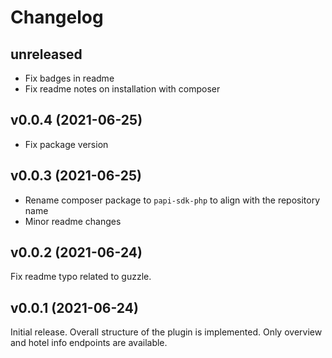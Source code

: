 # Changelog

## unreleased

- Fix badges in readme
- Fix readme notes on installation with composer

## v0.0.4 (2021-06-25)

- Fix package version

## v0.0.3 (2021-06-25)

- Rename composer package to `papi-sdk-php` to align with the repository name
- Minor readme changes

## v0.0.2 (2021-06-24)

Fix readme typo related to guzzle.

## v0.0.1 (2021-06-24)

Initial release. Overall structure of the plugin is implemented. Only overview and hotel info endpoints are available.
